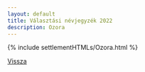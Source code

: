 ```yaml
---
layout: default
title: Választási névjegyzék 2022
description: Ozora
---
```


{% include settlementHTMLs/Ozora.html %}

[Vissza](./)
